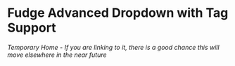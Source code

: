 # Fudge Advanced Dropdown with Tag Support
*Temporary Home - If you are linking to it, there is a good chance this will move elsewhere in the near future*